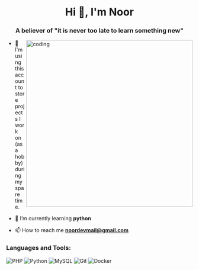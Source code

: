 <h1 align="center">Hi 👋, I'm Noor</h1>
<h3 align="center">A believer of "it is never too late to learn something new"</h3>

<!-- 👨‍💻 Coding GIF (right aligned) -->
<img align="right" alt="coding" width="450" src="https://user-images.githubusercontent.com/74038190/225813708-98b745f2-7d22-48cf-9150-083f1b00d6c9.gif">

- 📜 I'm using this account to store projects I work on (as a hobby) during my spare time.

- 🌱 I’m currently learning **python**

- 📫 How to reach me **noordevmail@gmail.com**

### Languages and Tools:
![PHP](https://img.shields.io/badge/PHP-%23007ACC?style=for-the-badge&logo=php&logoColor=white) ![Python](https://img.shields.io/badge/Python-%23007ACC?style=for-the-badge&logo=python&logoColor=white) ![MySQL](https://img.shields.io/badge/MySQL-%23007ACC?style=for-the-badge&logo=mysql&logoColor=white) ![Git](https://img.shields.io/badge/Git-%23007ACC?style=for-the-badge&logo=git&logoColor=white) ![Docker](https://img.shields.io/badge/Docker-%23007ACC?style=for-the-badge&logo=docker&logoColor=white) 
